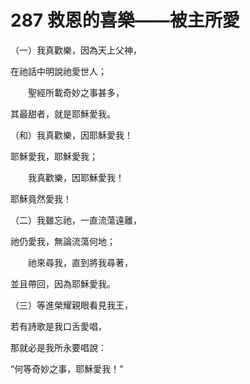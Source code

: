 # 287 救恩的喜樂——被主所愛

（一）我真歡樂，因為天上父神，

在祂話中明說祂愛世人；

　　聖經所載奇妙之事甚多，

其最甜者，就是耶穌愛我。

（和）我真歡樂，因耶穌愛我！

耶穌愛我，耶穌愛我；

　　我真歡樂，因耶穌愛我！

耶穌竟然愛我！

（二）我雖忘祂，一直流蕩遠離，

祂仍愛我，無論流蕩何地；

　　祂來尋我，直到將我尋著，

並且帶回，因為耶穌愛我。

（三）等進榮耀親眼看見我王，

若有詩歌是我口舌愛唱，

那就必是我所永要唱說：

“何等奇妙之事，耶穌愛我！”

